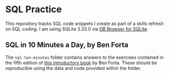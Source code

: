 # SQL Practice

This repository tracks SQL code snippets I create as part of a skills refresh on SQL coding. I am using SQLite 3.33.0 via [DB Browser for SQLite](https://sqlitebrowser.org/).

## SQL in 10 Minutes a Day, by Ben Forta

The `sql-ten-minutes` folder contains answers to the exercises contained in the fifth edition of [this introductory book](https://www.goodreads.com/book/show/48717885-sql-in-10-minutes-a-day-sams-teach-yourself) by Ben Forta. These should be reproducible using the data and code provided within the folder.